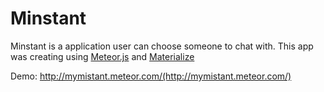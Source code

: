 # Minstant
Minstant is a application user can choose someone to chat with.
This app was creating using [Meteor.js](https://www.meteor.com) and [Materialize](http://materializecss.com)

Demo: http://mymistant.meteor.com/(http://mymistant.meteor.com/)